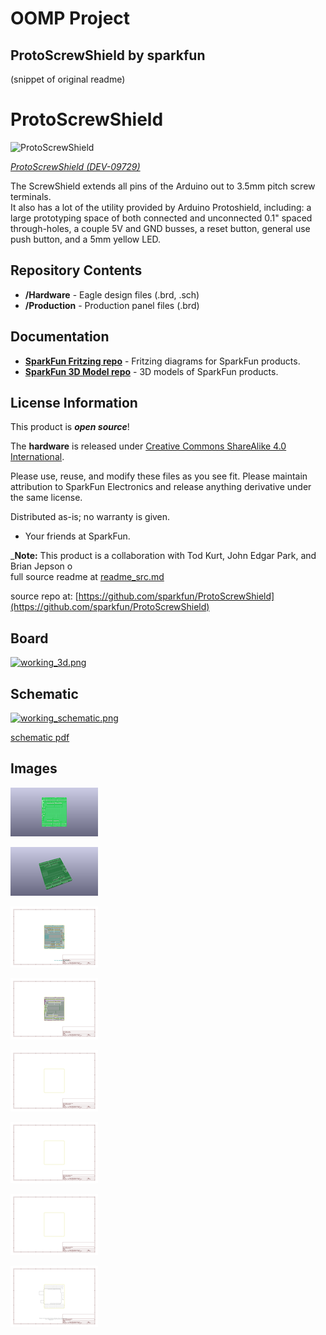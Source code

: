 # OOMP Project  
## ProtoScrewShield  by sparkfun  
  
(snippet of original readme)  
  
 ProtoScrewShield  
========================================  
  
![ProtoScrewShield](https://cdn.sparkfun.com//assets/parts/3/6/6/2/09729-Action.jpg)  
  
[*ProtoScrewShield (DEV-09729)*](https://www.sparkfun.com/products/9729)  
  
The ScrewShield extends all pins of the Arduino out to 3.5mm pitch screw terminals.   
It also has a lot of the utility provided by Arduino Protoshield, including: a large prototyping space of both connected and unconnected 0.1" spaced through-holes, a couple 5V and GND busses, a reset button, general use push button, and a 5mm yellow LED.  
  
Repository Contents  
-------------------  
  
* **/Hardware** - Eagle design files (.brd, .sch)  
* **/Production** - Production panel files (.brd)  
  
Documentation  
--------------  
* **[SparkFun Fritzing repo](https://github.com/sparkfun/Fritzing_Parts)** - Fritzing diagrams for SparkFun products.  
* **[SparkFun 3D Model repo](https://github.com/sparkfun/3D_Models)** - 3D models of SparkFun products.   
  
  
License Information  
-------------------  
This product is _**open source**_!   
  
The **hardware** is released under [Creative Commons ShareAlike 4.0 International](https://creativecommons.org/licenses/by-sa/4.0/).  
  
Please use, reuse, and modify these files as you see fit. Please maintain attribution to SparkFun Electronics and release anything derivative under the same license.  
  
Distributed as-is; no warranty is given.  
  
- Your friends at SparkFun.  
  
_**Note:**  This product is a collaboration with Tod Kurt, John Edgar Park, and Brian Jepson o  
  full source readme at [readme_src.md](readme_src.md)  
  
source repo at: [https://github.com/sparkfun/ProtoScrewShield](https://github.com/sparkfun/ProtoScrewShield)  
## Board  
  
[![working_3d.png](working_3d_600.png)](working_3d.png)  
## Schematic  
  
[![working_schematic.png](working_schematic_600.png)](working_schematic.png)  
  
[schematic pdf](working_schematic.pdf)  
## Images  
  
[![working_3D_bottom.png](working_3D_bottom_140.png)](working_3D_bottom.png)  
  
[![working_3D_top.png](working_3D_top_140.png)](working_3D_top.png)  
  
[![working_assembly_page_01.png](working_assembly_page_01_140.png)](working_assembly_page_01.png)  
  
[![working_assembly_page_02.png](working_assembly_page_02_140.png)](working_assembly_page_02.png)  
  
[![working_assembly_page_03.png](working_assembly_page_03_140.png)](working_assembly_page_03.png)  
  
[![working_assembly_page_04.png](working_assembly_page_04_140.png)](working_assembly_page_04.png)  
  
[![working_assembly_page_05.png](working_assembly_page_05_140.png)](working_assembly_page_05.png)  
  
[![working_assembly_page_06.png](working_assembly_page_06_140.png)](working_assembly_page_06.png)  
